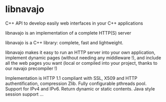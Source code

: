 # libnavajo
C++ API to develop easily web interfaces in your C++ applications

libnavajo is an implementation of a complete HTTP(S) server

libnavajo is a C++ library: complete, fast and lightweight.

libnavajo makes it easy to run an HTTP server into your own application, implement dynamic pages (without needing any middleware !), and include all the web pages you want (local or compiled into your project, thanks to our navajo precompiler !)


Implementation is HTTP 1.1 compliant with SSL, X509 and HTTP authentification, compression Zlib.
Fully configurable pthreads pool.
Support for IPv4 and IPv6.
Return dynamic or static contents. 
Java style session support
...
